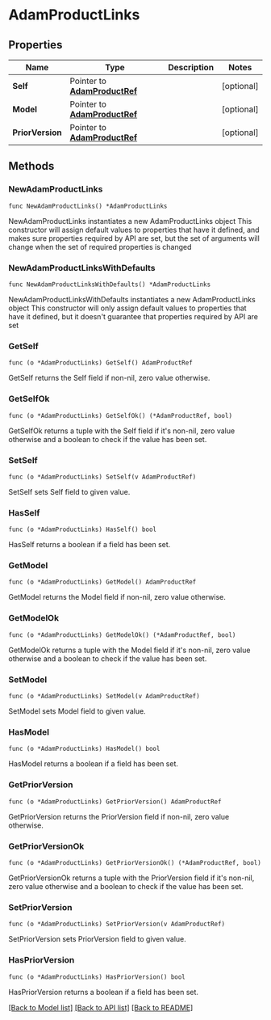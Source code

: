 # AdamProductLinks

## Properties

Name | Type | Description | Notes
------------ | ------------- | ------------- | -------------
**Self** | Pointer to [**AdamProductRef**](AdamProductRef.md) |  | [optional] 
**Model** | Pointer to [**AdamProductRef**](AdamProductRef.md) |  | [optional] 
**PriorVersion** | Pointer to [**AdamProductRef**](AdamProductRef.md) |  | [optional] 

## Methods

### NewAdamProductLinks

`func NewAdamProductLinks() *AdamProductLinks`

NewAdamProductLinks instantiates a new AdamProductLinks object
This constructor will assign default values to properties that have it defined,
and makes sure properties required by API are set, but the set of arguments
will change when the set of required properties is changed

### NewAdamProductLinksWithDefaults

`func NewAdamProductLinksWithDefaults() *AdamProductLinks`

NewAdamProductLinksWithDefaults instantiates a new AdamProductLinks object
This constructor will only assign default values to properties that have it defined,
but it doesn't guarantee that properties required by API are set

### GetSelf

`func (o *AdamProductLinks) GetSelf() AdamProductRef`

GetSelf returns the Self field if non-nil, zero value otherwise.

### GetSelfOk

`func (o *AdamProductLinks) GetSelfOk() (*AdamProductRef, bool)`

GetSelfOk returns a tuple with the Self field if it's non-nil, zero value otherwise
and a boolean to check if the value has been set.

### SetSelf

`func (o *AdamProductLinks) SetSelf(v AdamProductRef)`

SetSelf sets Self field to given value.

### HasSelf

`func (o *AdamProductLinks) HasSelf() bool`

HasSelf returns a boolean if a field has been set.

### GetModel

`func (o *AdamProductLinks) GetModel() AdamProductRef`

GetModel returns the Model field if non-nil, zero value otherwise.

### GetModelOk

`func (o *AdamProductLinks) GetModelOk() (*AdamProductRef, bool)`

GetModelOk returns a tuple with the Model field if it's non-nil, zero value otherwise
and a boolean to check if the value has been set.

### SetModel

`func (o *AdamProductLinks) SetModel(v AdamProductRef)`

SetModel sets Model field to given value.

### HasModel

`func (o *AdamProductLinks) HasModel() bool`

HasModel returns a boolean if a field has been set.

### GetPriorVersion

`func (o *AdamProductLinks) GetPriorVersion() AdamProductRef`

GetPriorVersion returns the PriorVersion field if non-nil, zero value otherwise.

### GetPriorVersionOk

`func (o *AdamProductLinks) GetPriorVersionOk() (*AdamProductRef, bool)`

GetPriorVersionOk returns a tuple with the PriorVersion field if it's non-nil, zero value otherwise
and a boolean to check if the value has been set.

### SetPriorVersion

`func (o *AdamProductLinks) SetPriorVersion(v AdamProductRef)`

SetPriorVersion sets PriorVersion field to given value.

### HasPriorVersion

`func (o *AdamProductLinks) HasPriorVersion() bool`

HasPriorVersion returns a boolean if a field has been set.


[[Back to Model list]](../README.md#documentation-for-models) [[Back to API list]](../README.md#documentation-for-api-endpoints) [[Back to README]](../README.md)


